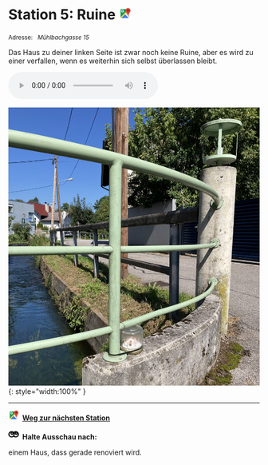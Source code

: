# Station 5: Ruine  <a href="https://www.google.com/maps/dir/?api=1&travelmode=walking&destination=47.8004857,13.021386"><img src="https://github.com/kipppunkte/kipppunkte/raw/gh-pages/assets/google-maps.svg" width="24" height="24"></a>

<small>Adresse:<em style="margin-left: 10px">Mühlbachgasse 15</em></small>



Das Haus zu deiner linken Seite ist zwar noch keine Ruine, aber es wird zu einer verfallen, wenn es weiterhin sich selbst überlassen bleibt.


<audio controls>
    <source src="https://github.com/kipppunkte/kipppunkte/raw/gh-pages/assets/5_Ruine.mp3" type="audio/mpeg">
    Your browser does not support the audio tag.
</audio>




![Image title](assets/5_Installation.jpg){: style="width:100%" }





____

<a href="https://www.google.com/maps/dir/?api=1&travelmode=walking&destination=47.8009885,13.0206572"><img src="https://github.com/kipppunkte/kipppunkte/raw/gh-pages/assets/google-maps.svg" style="height: 1.5em;margin-right: 0.5em"></a>**[Weg zur nächsten Station](https://www.google.com/maps/dir/?api=1&travelmode=walking&destination=47.8009885,13.0206572)**



<img class="no-click" src="https://github.com/kipppunkte/kipppunkte/raw/gh-pages/assets/eyes.svg" style="height: 1.5em;background: white;margin-right: 0.5em">**Halte Ausschau nach:**

einem Haus, dass gerade renoviert wird.